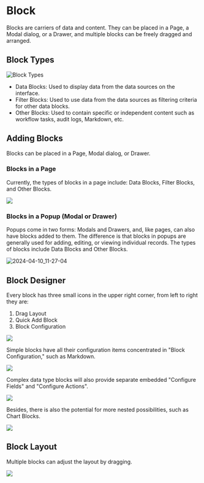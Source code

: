 # Block

Blocks are carriers of data and content. They can be placed in a Page, a Modal dialog, or a Drawer, and multiple blocks can be freely dragged and arranged.

## Block Types

![Block Types](https://static-docs.nocobase.com/f71af45b5cd914ea0558f760ddbbba58.png)

- Data Blocks: Used to display data from the data sources on the interface.
- Filter Blocks: Used to use data from the data sources as filtering criteria for other data blocks.
- Other Blocks: Used to contain specific or independent content such as workflow tasks, audit logs, Markdown, etc.

## Adding Blocks

Blocks can be placed in a Page, Modal dialog, or Drawer.

### Blocks in a Page

Currently, the types of blocks in a page include: Data Blocks, Filter Blocks, and Other Blocks.

![](https://static-docs.nocobase.com/dad0a394d33dd26f31c3202a76bb0153.png)

### Blocks in a Popup (Modal or Drawer)

Popups come in two forms: Modals and Drawers, and, like pages, can also have blocks added to them. The difference is that blocks in popups are generally used for adding, editing, or viewing individual records. The types of blocks include Data Blocks and Other Blocks.

![2024-04-10_11-27-04](https://static-docs.nocobase.com/2024-04-10_11-27-04.png)

## Block Designer

Every block has three small icons in the upper right corner, from left to right they are:

1. Drag Layout
2. Quick Add Block
3. Block Configuration

![](https://static-docs.nocobase.com/b488f3013532a246df59b89c0688a58f.png)

Simple blocks have all their configuration items concentrated in "Block Configuration," such as Markdown.

![](https://static-docs.nocobase.com/f37e277863068b2661f66d4020af806a.png)

Complex data type blocks will also provide separate embedded "Configure Fields" and "Configure Actions".

![](https://static-docs.nocobase.com/71b550da637d23145a5f62d48ee8521b.png)

Besides, there is also the potential for more nested possibilities, such as Chart Blocks.

![](https://static-docs.nocobase.com/07588190b3f41ae3060e71d8b76b4447.png)

## Block Layout

Multiple blocks can adjust the layout by dragging.

![](https://static-docs.nocobase.com/f6692295ac0917f3babce9a60ce80879.gif)


